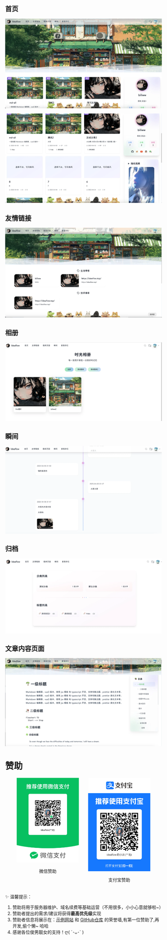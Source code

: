 ## 首页
![image.png](/images/0b35996da01d3087e6c08bf2bbce0c65.webp)


![image.png](/images/03803e1ef9f8d3b02d4cb11473191817.webp)

## 友情链接

![image.png](/images/596480f96e79c89df8762fca229f89ef.webp)

## 相册
![image.png](/images/0cd5f3a64a795373519fcba8ff753090.webp)

## 瞬间
![image.png](/images/fd7a6ef4f3b995859540dd92f0062c39.webp)

## 归档
![image.png](/images/aca89089f1201e86e25fe0a78592c060.webp)

## 文章内容页面
![image.png](/images/78c8b104e069eb3115f09a4b39b23237.webp)


# 赞助 

<div style="display: flex; justify-content: center; gap: 30px; margin: 20px 0">
  <div>
    <img src="/images/wx.png" alt="微信赞助" width="200"/>
    <p style="text-align: center">微信赞助</p>
  </div>
  <div>
    <img src="/images/zfb.png" alt="支付宝赞助" width="200"/>
    <p style="text-align: center">支付宝赞助</p>
  </div>
</div>

✨ 温馨提示：
1. 赞助将用于服务器维护、域名续费等基础运营（不用很多，小小心意就够啦~）
2. 赞助者提出的需求/建议将获得**最高优先级**实现
3. 赞助者信息将展示在：[示例网站]([halo.ideaflow.top](https://halo.ideaflow.top/)) 和 [GitHub仓库](https://github.com/Idea-flow/theme-Ideaflow) 的荣誉墙,有第一位赞助了,再开发,偷个懒~ 哈哈
4. 感谢各位俊男靓女的支持！ღ( ´･ᴗ･` ) 